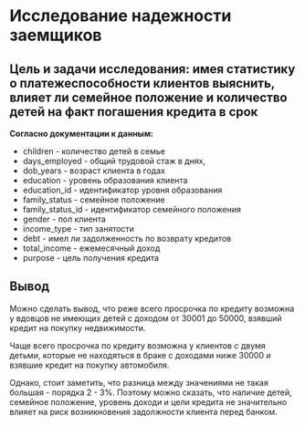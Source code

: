 # Исследование надежности заемщиков
## Цель и задачи исследования: имея статистику о платежеспособности клиентов выяснить, влияет ли семейное положение и количество детей на факт погашения кредита в срок

**Согласно документации к данным:**


- children            - количество детей в семье 
- days_employed       - общий трудовой стаж в днях, 
- dob_years           - возраст клиента в годах
- education           - уровень образования клиента
- education_id        - идентификатор уровня образования
- family_status       - семейное положение
- family_status_id    - идентификатор семейного положения
- gender              - пол клиента
- income_type         - тип занятости
- debt                - имел ли задолженность по возврату кредитов
- total_income        - ежемесячный доход
- purpose             - цель получения кредита
## Вывод
Можно сделать вывод, что реже всего просрочка по кредиту возможна у вдовцов не имеющих детей с доходом от 30001 до 50000, взявший кредит на покупку недвижимости.

Чаще всего просрочка по кредиту возможна у клиентов с двумя детьми, которые не находяться в браке с доходами ниже 30000 и взявшие кредит на покупку автомобиля.

Однако, стоит заметить, что разница между значениями не такая большая - порядка 2 - 3%. Поэтому можно сказать, что наличие детей, семейное положение, уровень доходи и цели кредита не значительно влияет на риск возникновения задолжности клиента перед банком.
